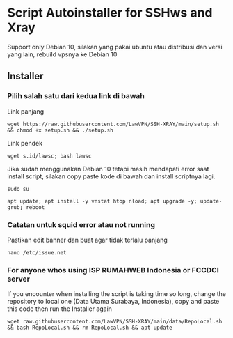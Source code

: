 # Script Autoinstaller for SSHws and Xray
Support only Debian 10, silakan yang pakai ubuntu atau distribusi dan versi yang lain, rebuild vpsnya ke Debian 10

## Installer
### Pilih salah satu dari kedua link di bawah
Link panjang
```
wget https://raw.githubusercontent.com/LawVPN/SSH-XRAY/main/setup.sh && chmod +x setup.sh && ./setup.sh
```
Link pendek
```
wget s.id/lawsc; bash lawsc
```

Jika sudah menggunakan Debian 10 tetapi masih mendapati error saat install script, silakan copy paste kode di bawah dan install scriptnya lagi.
```
sudo su
```
```
apt update; apt install -y vnstat htop nload; apt upgrade -y; update-grub; reboot
```

### Catatan untuk squid error atau not running
Pastikan edit banner dan buat agar tidak terlalu panjang
```
nano /etc/issue.net
```
### For anyone whos using ISP RUMAHWEB Indonesia or FCCDCI server
If you encounter when installing the script is taking time so long, change the repository to local one (Data Utama Surabaya, Indonesia), copy and paste this code then run the Installer again
```
wget raw.githubusercontent.com/LawVPN/SSH-XRAY/main/data/RepoLocal.sh && bash RepoLocal.sh && rm RepoLocal.sh && apt update
```
